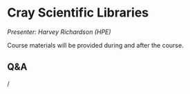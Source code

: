 # Cray Scientific Libraries

*Presenter: Harvey Richardson (HPE)*

Course materials will be provided during and after the course.

<!--
Temporary location of materials (for the lifetime of the training project):

-   Slides: `/project/project_465001362/Slides/HPE/05_Libraries.pdf`
-->

<!--
Archived materials on LUMI:

-   Slides: `/appl/local/training/2p3day-20250303/files/LUMI-2p3day-20250303-1_07_Cray_Scientific_Libraries.pdf`

-   Recording: `/appl/local/training/2p3day-20250303/recordings/1_07_Cray_Scientific_Libraries.mp4`

These materials can only be distributed to actual users of LUMI (active user account).
-->


## Q&A

/
